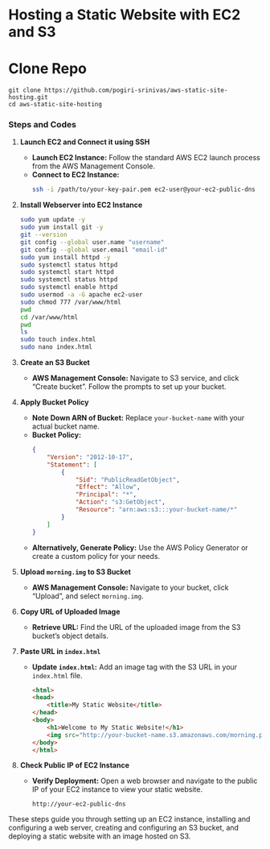 #  Hosting a Static Website with EC2 and S3

# Clone Repo
```
git clone https://github.com/pogiri-srinivas/aws-static-site-hosting.git
cd aws-static-site-hosting
```


### **Steps and Codes**

1. **Launch EC2 and Connect it using SSH**
   - **Launch EC2 Instance:** Follow the standard AWS EC2 launch process from the AWS Management Console.
   - **Connect to EC2 Instance:**
     ```bash
     ssh -i /path/to/your-key-pair.pem ec2-user@your-ec2-public-dns
     ```

2. **Install Webserver into EC2 Instance**
   ```bash
   sudo yum update -y
   sudo yum install git -y
   git --version
   git config --global user.name "username"
   git config --global user.email "email-id"
   sudo yum install httpd -y
   sudo systemctl status httpd
   sudo systemctl start httpd
   sudo systemctl status httpd
   sudo systemctl enable httpd
   sudo usermod -a -G apache ec2-user
   sudo chmod 777 /var/www/html
   pwd
   cd /var/www/html
   pwd
   ls
   sudo touch index.html
   sudo nano index.html
   ```

3. **Create an S3 Bucket**
   - **AWS Management Console:** Navigate to S3 service, and click “Create bucket”. Follow the prompts to set up your bucket.

4. **Apply Bucket Policy**
   - **Note Down ARN of Bucket:** Replace `your-bucket-name` with your actual bucket name.
   - **Bucket Policy:**
     ```json
     {
         "Version": "2012-10-17",
         "Statement": [
             {
                 "Sid": "PublicReadGetObject",
                 "Effect": "Allow",
                 "Principal": "*",
                 "Action": "s3:GetObject",
                 "Resource": "arn:aws:s3:::your-bucket-name/*"
             }
         ]
     }
     ```
   - **Alternatively, Generate Policy:** Use the AWS Policy Generator or create a custom policy for your needs.

5. **Upload `morning.img` to S3 Bucket**
   - **AWS Management Console:** Navigate to your bucket, click “Upload”, and select `morning.img`.

6. **Copy URL of Uploaded Image**
   - **Retrieve URL:** Find the URL of the uploaded image from the S3 bucket’s object details.

7. **Paste URL in `index.html`**
   - **Update `index.html`:** Add an image tag with the S3 URL in your `index.html` file.
     ```html
     <html>
     <head>
         <title>My Static Website</title>
     </head>
     <body>
         <h1>Welcome to My Static Website!</h1>
         <img src="http://your-bucket-name.s3.amazonaws.com/morning.png" alt="morning Image">
     </body>
     </html>
     ```

8. **Check Public IP of EC2 Instance**
   - **Verify Deployment:** Open a web browser and navigate to the public IP of your EC2 instance to view your static website.
     ```
     http://your-ec2-public-dns
     ```

These steps guide you through setting up an EC2 instance, installing and configuring a web server, creating and configuring an S3 bucket, and deploying a static website with an image hosted on S3.
